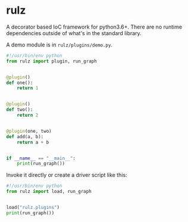 # rulz
A decorator based IoC framework for python3.6+. There are no runtime
dependencies outside of what's in the standard library.

A demo module is in `rulz/plugins/demo.py`.
```python
#!/usr/bin/env python
from rulz import plugin, run_graph


@plugin()
def one():
    return 1


@plugin()
def two():
    return 2


@plugin(one, two)
def add(a, b):
    return a + b


if __name__ == "__main__":
    print(run_graph())
```

Invoke it directly or create a driver script like this:
```python
#!/usr/bin/env python
from rulz import load, run_graph


load("rulz.plugins")
print(run_graph())
```
